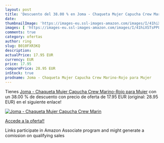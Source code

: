 ```yaml
---
layout: post
title: 'Descuento del 38.00 % en Joma - Chaqueta Mujer Capucha Crew Marin'
date: 
thumbnailImage: 'https://images-eu.ssl-images-amazon.com/images/I/41hiXSTsPPL._SL200_.jpg'
images: [ 'https://images-eu.ssl-images-amazon.com/images/I/41hiXSTsPPL._SL200_.jpg' ]
comments: true
category: ofertas
author: ring
slug: B010FXR3KQ
description:
actualPrice: 17.95 EUR
currency: EUR
price: 17.95
comparePrice: 28.95 EUR
inStock: true
prodname: Joma - Chaqueta Mujer Capucha Crew Marino-Rojo para Mujer
---
```


Tienes [Joma - Chaqueta Mujer Capucha Crew Marino-Rojo para Mujer](https://www.amazon.es/dp/B010FXR3KQ/?tag=tolees-21) con un 38.00 % de descuento con precio de oferta de 17.95 EUR (original: 28.95 EUR) en el siguiente enlace!

[![Joma - Chaqueta Mujer Capucha Crew Marin](https://images-eu.ssl-images-amazon.com/images/I/41hiXSTsPPL._SL200_.jpg)](https://www.amazon.es/dp/B010FXR3KQ/?tag=tolees-21)

[Accede a la oferta!!](https://www.amazon.es/dp/B010FXR3KQ/?tag=tolees-21)

Links participate in Amazon Associate program and might generate a comission on qualifying sales


